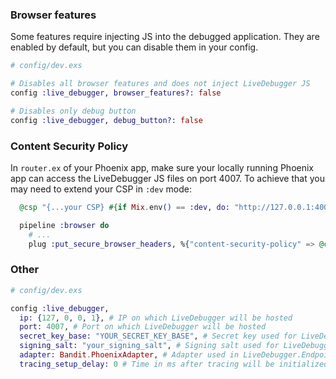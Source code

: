 ### Browser features

Some features require injecting JS into the debugged application. They are enabled by default, but you can disable them in your config.

```elixir
# config/dev.exs

# Disables all browser features and does not inject LiveDebugger JS
config :live_debugger, browser_features?: false

# Disables only debug button
config :live_debugger, debug_button?: false
```

### Content Security Policy

In `router.ex` of your Phoenix app, make sure your locally running Phoenix app can access the LiveDebugger JS files on port 4007. To achieve that you may need to extend your CSP in `:dev` mode:

```elixir
  @csp "{...your CSP} #{if Mix.env() == :dev, do: "http://127.0.0.1:4007"}"

  pipeline :browser do
    # ...
    plug :put_secure_browser_headers, %{"content-security-policy" => @csp}
```

### Other

```elixir
# config/dev.exs

config :live_debugger,
  ip: {127, 0, 0, 1}, # IP on which LiveDebugger will be hosted
  port: 4007, # Port on which LiveDebugger will be hosted
  secret_key_base: "YOUR_SECRET_KEY_BASE", # Secret key used for LiveDebugger.Endpoint
  signing_salt: "your_signing_salt", # Signing salt used for LiveDebugger.Endpoint
  adapter: Bandit.PhoenixAdapter, # Adapter used in LiveDebugger.Endpoint
  tracing_setup_delay: 0 # Time in ms after tracing will be initialized. Useful in case multi-nodes envs
```
